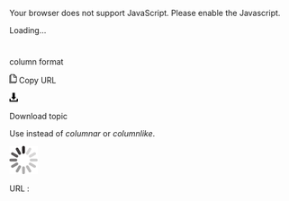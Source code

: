 Your browser does not support JavaScript. Please enable the Javascript.

Loading...

# 

column format

![Copy URL](media/column-format/Copy.png)
Copy URL

![Download](media/column-format/Download.png)

Download topic

Use instead of *columnar* or *columnlike*.

![In progress](media/column-format/activity-large.gif)

URL :

